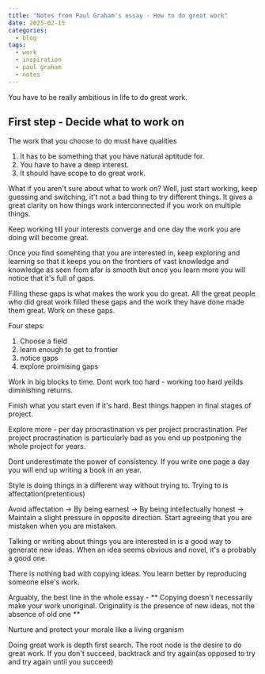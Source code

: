 ```yaml
---
title: "Notes from Paul Graham's essay - How to do great work"
date: 2025-02-15
categories:
  - blog
tags:
  - work
  - inspiration
  - paul graham
  - notes
---
```


You have to be really ambitious in life to do great work.

## First step - Decide what to work on 

The work that you choose to do must have qualities

1. It has to be something that you have natural aptitude for.
2. You have to have a deep interest.
3. It should have scope to do great work.

What if you aren't sure about what to work on? Well, just start working, keep guessing and switching, it't not a bad thing to try different things. It gives a great clarity on how things work interconnected if you work on multiple things.

Keep working till your interests converge and one day the work you are doing will become great.

Once you find somehting that you are interested in, keep exploring and learning so that it keeps you on the frontiers of vast knowledge and knowledge as seen from afar is smooth but once you learn more you will notice that it's full of gaps.

Filling these gaps is what makes the work you do great. All the great people who did great work filled these gaps and the work they have done made them great. Work on these gaps.

Four steps:

1. Choose a field
2. learn enough to get to frontier
3. notice gaps
4. explore proimising gaps

Work in big blocks to time. Dont work too hard - working too hard yeilds diminishing returns.

Finish what you start even if it's hard. Best things happen in final stages of project.

Explore more - per day procrastination vs per project procrastination. Per project procrastination is particularly bad as you end up postponing the whole project for years.

Dont underestimate the power of consistency. If you write one page a day you will end up writing a book in an year.

Style is doing things in a different way without trying to. Trying to is affectation(pretentious)


Avoid affectation -> By being earnest -> By being intellectually honest -> Maintain a slight pressure in opposite direction. Start agreeing that you are mistaken when you are mistaken.

Talking or writing about things you are interested in is a good way to generate new ideas. When an idea seems obvious and novel, it's a probably a good one.

There is nothing bad with copying ideas. You learn better by reproducing someone else's work.

Arguably, the best line in the whole essay - ** Copying doesn't necessarily make your work unoriginal. Originality is the presence of new ideas, not the absence of old one **

Nurture and protect your morale like a living organism

Doing great work is depth first search. The root node is the desire to do great work. If you don't succeed, backtrack and try again(as opposed to try and try again until you succeed)
